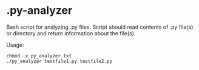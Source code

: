 # .py-analyzer
Bash script for analyzing .py files. Script should read contents of .py file(s) or directory and return information about the file(s). 

Usage:
```
chmod -x py_analyzer.txt
./py_analyzer testfile1.py testfile2.py
```
